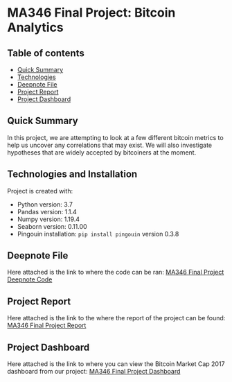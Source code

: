 # MA346 Final Project: Bitcoin Analytics

## Table of contents
* [Quick Summary](#quick-summary)
* [Technologies](#technologies-and-installation)
* [Deepnote File](#deepnote-file)
* [Project Report](#project-report)
* [Project Dashboard](#project-dashboard)

## Quick Summary
In this project, we are attempting to look at a few different bitcoin metrics to help us uncover any
correlations that may exist. We will also investigate hypotheses that are widely accepted by bitcoiners at the moment.
	
## Technologies and Installation
Project is created with:
* Python version: 3.7
* Pandas version: 1.1.4
* Numpy version: 1.19.4
* Seaborn version: 0.11.00
* Pingouin installation: ```pip install pingouin``` version 0.3.8

## Deepnote File

Here attached is the link to where the code can be ran:
[MA346 Final Project Deepnote Code](https://deepnote.com/project/a3c883d1-4564-4699-ac21-46aca65b8889 "Deepnote Coding File")

## Project Report

Here attached is the link to the where the report of the project can be found:
[MA346 Final Project Report](https://github.com/dhruvbs/Bitcoin-Analytics-Project/blob/main/MA346%20Final%20Project%20Bitcoin%20Analytics%20Report.pdf)

## Project Dashboard

Here attached is the link to where you can view the Bitcoin Market Cap 2017 dashboard from our project:
[MA346 Final Project Dashboard](https://frozen-savannah-20356.herokuapp.com "Project Dashboard")

